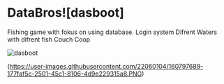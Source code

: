 # DataBros![dasboot]


Fishing game with fokus on using database.
Login system 
Difrent Waters with difrent fish
Couch Coop


![dasboot](https://user-images.githubusercontent.com/22060104/160797960-290a4f6e-07cf-4399-bbec-46f257144b3f.png)

(https://user-images.githubusercontent.com/22060104/160797689-177faf5c-2501-45c1-8106-4d9e229315a8.PNG)
